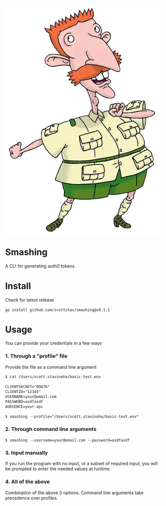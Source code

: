 ![](./NIGEL.png)

# Smashing

A CLI for generating auth0 tokens.

# Install

Check for latest release

`go install github.com/scottstav/smashing@v0.1.1`

# Usage

You can provide your credentials in a few ways

### 1. Through a "profile" file

Provide the file as a command line argument

```
$ cat /Users/scott.stavinoha/basic-test.env

CLIENTSECRET="09876"
CLIENTID="12345"
USERNAME=your@email.com
PASSWORD=asdfasdf
AUDIENCE=your-api

$ smashing --profile="/Users/scott.stavinoha/basic-test.env"
```

### 2. Through command line arguments
`$ smashing --username=your@email.com --password=asdfasdf`

### 3. Input manually
If you run the program with no input, or a subset of required input, you will be prompted to enter the needed values at runtime.

### 4. All of the above
Combination of the above 3 options. Command line arguments take precedence over profiles.
